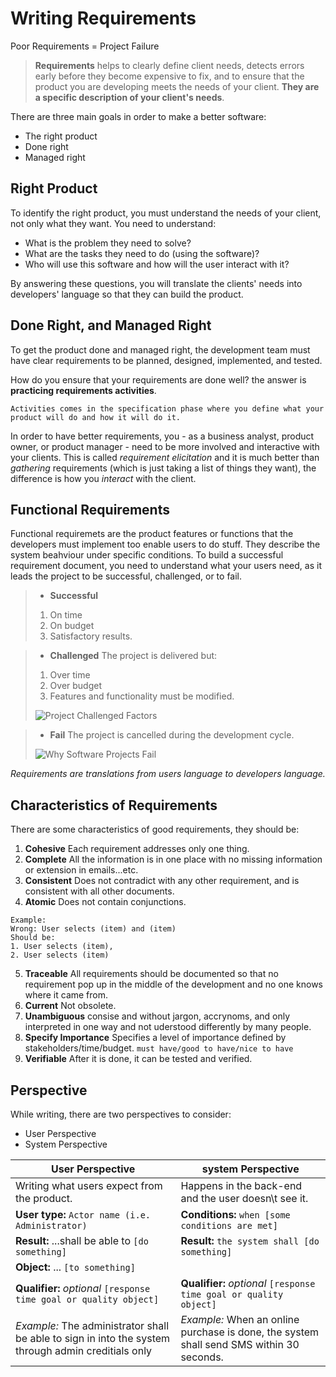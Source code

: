 # Writing Requirements
Poor Requirements = Project Failure

> **Requirements** helps to clearly define client needs, detects errors early before they become expensive to fix, and to ensure that the product you are developing meets the needs of your client.
> **They are a specific description of your client's needs**.
 
There are three main goals in order to make a better software:
- The right product
- Done right
- Managed right

## Right Product
To identify the right product, you must understand the needs of your client, not only what they want.
You need to understand:
- What is the problem they need to solve?
- What are the tasks they need to do (using the software)?
- Who will use this software and how will the user interact with it?

By answering these questions, you will translate the clients' needs into developers' language so that they can build the product.

## Done Right, and Managed Right
To get the product done and managed right, the development team must have clear requirements to be planned, designed, implemented, and tested.

How do you ensure that your requirements are done well?
the answer is **practicing requirements activities**.
```text
Activities comes in the specification phase where you define what your product will do and how it will do it.
```
In order to have better requirements, you - as a business analyst, product owner, or product manager - need to be more involved and interactive with your clients. This is called *requirement elicitation* and it is much better than *gathering* requirements (which is just taking a list of things they want), the difference is how you *interact* with the client.


## Functional Requirements
Functional requiremets are the product features or functions that the developers must implement too enable users to do stuff.
They describe the system beahviour under specific conditions.
To build a successful requirement document, you need to understand what your users need, as it leads the project to be successful, challenged, or to fail.

> * **Successful**
>  1. On time
>  2. On budget
>  3. Satisfactory results.

> * **Challenged**
The project is delivered but:
>  1. Over time
>  2. Over budget
>  3. Features and functionality must be modified.
>  
> ![Project Challenged Factors](https://user-images.githubusercontent.com/60129693/111955949-db3f2780-8af2-11eb-8906-57e526ebb3de.jpg)

> * **Fail** 
> The project is cancelled during the development cycle.
> 
> ![Why Software Projects Fail](https://user-images.githubusercontent.com/60129693/111956021-f447d880-8af2-11eb-83ef-b43410acd0ea.jpg)


*Requirements are translations from users language to developers language.*

## Characteristics of Requirements
There are some characteristics of good requirements, they should be:

1. **Cohesive** Each requirement addresses only one thing.
2. **Complete** All the information is in one place with no missing information or extension in emails...etc.
3. **Consistent** Does not contradict with any other requirement, and is consistent with all other documents.
4. **Atomic** Does not contain conjunctions.
``` text
Example:
Wrong: User selects (item) and (item)
Should be:
1. User selects (item),
2. User selects (item)
```
5. **Traceable** All requirements should be documented so that no requirement pop up in the middle of the development and no one knows where it came from.
6. **Current** Not obsolete.
7. **Unambiguous** consise and without jargon, accrynoms, and only interpreted in one way and not uderstood differently by many people.
8. **Specify Importance** Specifies a level of importance defined by stakeholders/time/budget. ```must have/good to have/nice to have```
9. **Verifiable** After it is done, it can be tested and verified.

## Perspective
While writing, there are two perspectives to consider: 
- User Perspective
- System Perspective

User Perspective            |  system Perspective            
----------------------------|--------------------------------
Writing what users expect from the product. | Happens in the back-end and the user doesn\t see it.
**User type:** ```Actor name (i.e. Administrator)``` | **Conditions:** ```when [some conditions are met]```
**Result:** ...shall be able to ```[do something]```| **Result:** ```the system shall [do something]```
**Object:** ... ```[to something]```|
**Qualifier:** *optional* ```[response time goal or quality object]```| **Qualifier:** *optional* ```[response time goal or quality object]```
*Example:* The administrator shall be able to sign in into the system through admin creditials only | *Example:* When an online purchase is done, the system shall send SMS within 30 seconds.
